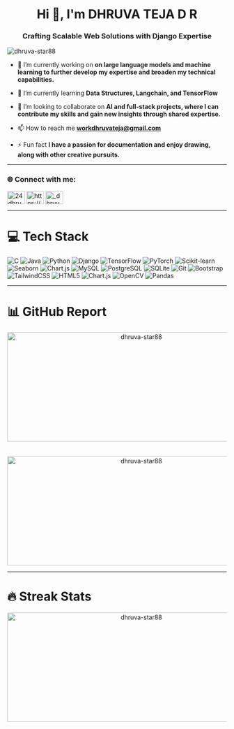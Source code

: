 <h1 align="center">Hi 👋, I'm DHRUVA TEJA D R</h1>
<h3 align="center">Crafting Scalable Web Solutions with Django Expertise</h3>

<p align="left"> <img src="https://komarev.com/ghpvc/?username=dhruva-star88&label=Profile%20views&color=0e75b6&style=flat" alt="dhruva-star88" /> </p>

- 🔭 I’m currently working on **on large language models and machine learning to further develop my expertise and broaden my technical capabilities.**

- 🌱 I’m currently learning **Data Structures, Langchain, and TensorFlow**

- 👯 I’m looking to collaborate on **AI and full-stack projects, where I can contribute my skills and gain new insights through shared expertise.**

- 📫 How to reach me **workdhruvateja@gmail.com**

- ⚡ Fun fact **I have a passion for documentation and enjoy drawing, along with other creative pursuits.**
---


### 🌐 Connect with me:

<p align="left">
<a href="https://twitter.com/24dhruvvv91499" target="blank"><img align="center" src="https://raw.githubusercontent.com/rahuldkjain/github-profile-readme-generator/master/src/images/icons/Social/twitter.svg" alt="24dhruvvv91499" height="30" width="40" /></a>
<a href="https://linkedin.com/in/https://www.linkedin.com/in/dhruva-teja-d-r-21478229a/" target="blank"><img align="center" src="https://raw.githubusercontent.com/rahuldkjain/github-profile-readme-generator/master/src/images/icons/Social/linked-in-alt.svg" alt="https://www.linkedin.com/in/dhruva-teja-d-r-21478229a/" height="30" width="40" /></a>
<a href="https://instagram.com/_dhruva_dr_" target="blank"><img align="center" src="https://raw.githubusercontent.com/rahuldkjain/github-profile-readme-generator/master/src/images/icons/Social/instagram.svg" alt="_dhruva_dr_" height="30" width="40" /></a>
</p>

___


# 💻 Tech Stack
![C](https://img.shields.io/badge/c-%2300599C.svg?style=for-the-badge&logo=c&logoColor=white) 
![Java](https://img.shields.io/badge/java-%23ED8B00.svg?style=for-the-badge&logo=openjdk&logoColor=white) 
![Python](https://img.shields.io/badge/python-3670A0?style=for-the-badge&logo=python&logoColor=ffdd54) 
![Django](https://img.shields.io/badge/django-%23092E20.svg?style=for-the-badge&logo=django&logoColor=white) 
![TensorFlow](https://img.shields.io/badge/tensorflow-%23FF6F00.svg?style=for-the-badge&logo=tensorflow&logoColor=white) 
![PyTorch](https://img.shields.io/badge/pytorch-%23EE4C2C.svg?style=for-the-badge&logo=pytorch&logoColor=white) 
![Scikit-learn](https://img.shields.io/badge/scikit%20learn-%23F7931E.svg?style=for-the-badge&logo=scikit-learn&logoColor=white) 
![Seaborn](https://img.shields.io/badge/seaborn-%230E7B8E.svg?style=for-the-badge&logo=seaborn&logoColor=white) 
![Chart.js](https://img.shields.io/badge/chart.js-%23FF6384.svg?style=for-the-badge&logo=chart.js&logoColor=white)
![MySQL](https://img.shields.io/badge/mysql-4479A1.svg?style=for-the-badge&logo=mysql&logoColor=white) 
![PostgreSQL](https://img.shields.io/badge/postgresql-%23316192.svg?style=for-the-badge&logo=postgresql&logoColor=white) 
![SQLite](https://img.shields.io/badge/sqlite-%2307405e.svg?style=for-the-badge&logo=sqlite&logoColor=white)
![Git](https://img.shields.io/badge/git-%23F1502F.svg?style=for-the-badge&logo=git&logoColor=white) 
![Bootstrap](https://img.shields.io/badge/bootstrap-%2386A8E7.svg?style=for-the-badge&logo=bootstrap&logoColor=white) 
![TailwindCSS](https://img.shields.io/badge/tailwindcss-%2338B2AC.svg?style=for-the-badge&logo=tailwind-css&logoColor=white) 
![HTML5](https://img.shields.io/badge/html5-%23E34F26.svg?style=for-the-badge&logo=html5&logoColor=white) 
![Chart.js](https://img.shields.io/badge/chart.js-%23FF6384.svg?style=for-the-badge&logo=chart.js&logoColor=white) 
![OpenCV](https://img.shields.io/badge/opencv-%23FF6F00.svg?style=for-the-badge&logo=opencv&logoColor=white) 
![Pandas](https://img.shields.io/badge/pandas-%23150458.svg?style=for-the-badge&logo=pandas&logoColor=white)
___

# 📊 GitHub Report
<p align="center">
  <img 
    src="https://github-readme-stats.vercel.app/api/top-langs?username=dhruva-star88&show_icons=true&locale=en&layout=compact&disable_animations=false&theme=react&include_all_commits=true&count_private=true" 
    alt="dhruva-star88"
    width="600" 
    height="250" 
    style="margin-bottom: 20px;" />
</p>

<p align="center">
  <img 
    src="https://github-readme-stats.vercel.app/api?username=dhruva-star88&show_icons=true&locale=en&layout=compact&include_all_commits=true&count_private=true&theme=react" 
    alt="dhruva-star88" 
    width="600" 
    height="250" />
</p>

___

# 🔥 Streak Stats

<p align="center">
  <img 
    src="https://github-readme-streak-stats.herokuapp.com/?user=dhruva-star88&show_icons=true&locale=en&layout=compact&theme=dark&disable_animations=false" 
    alt="dhruva-star88" 
    width="600" 
    height="250" 
    style="margin-bottom: 20px;" />
</p>




